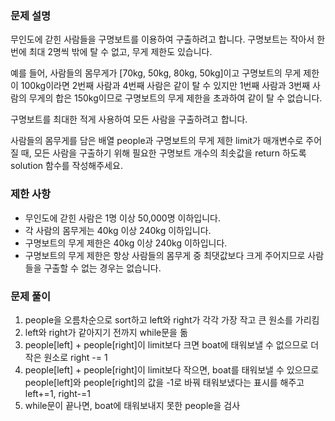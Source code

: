 ### 문제 설명
무인도에 갇힌 사람들을 구명보트를 이용하여 구출하려고 합니다. 구명보트는 작아서 한 번에 최대 2명씩 밖에 탈 수 없고, 무게 제한도 있습니다.

예를 들어, 사람들의 몸무게가 [70kg, 50kg, 80kg, 50kg]이고 구명보트의 무게 제한이 100kg이라면 2번째 사람과 4번째 사람은 같이 탈 수 있지만 1번째 사람과 3번째 사람의 무게의 합은 150kg이므로 구명보트의 무게 제한을 초과하여 같이 탈 수 없습니다.

구명보트를 최대한 적게 사용하여 모든 사람을 구출하려고 합니다.

사람들의 몸무게를 담은 배열 people과 구명보트의 무게 제한 limit가 매개변수로 주어질 때, 모든 사람을 구출하기 위해 필요한 구명보트 개수의 최솟값을 return 하도록 solution 함수를 작성해주세요.

### 제한 사항
- 무인도에 갇힌 사람은 1명 이상 50,000명 이하입니다.
- 각 사람의 몸무게는 40kg 이상 240kg 이하입니다.
- 구명보트의 무게 제한은 40kg 이상 240kg 이하입니다.
- 구명보트의 무게 제한은 항상 사람들의 몸무게 중 최댓값보다 크게 주어지므로 사람들을 구출할 수 없는 경우는 없습니다.

### 문제 풀이
1. people을 오름차순으로 sort하고 left와 right가 각각 가장 작고 큰 원소를 가리킴
2. left와 right가 같아지기 전까지 while문을 돎
3. people[left] + people[right]이 limit보다 크면 boat에 태워보낼 수 없으므로 더 작은 원소로 right -= 1
3. people[left] + people[right]이 limit보다 작으면, boat를 태워보낼 수 있으므로 people[left]와 people[right]의 값을 -1로 바꿔 태워보냈다는 표시를 해주고 left+=1, right-=1
4. while문이 끝나면, boat에 태워보내지 못한 people을 검사